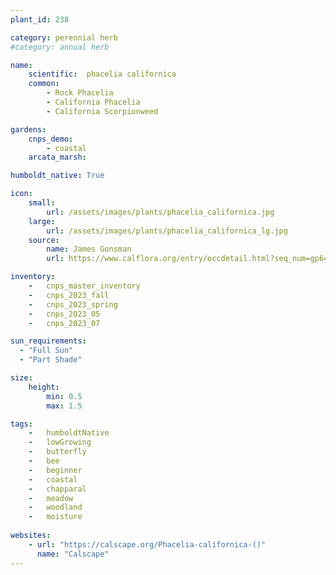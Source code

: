 ```yaml
---
plant_id: 238 

category: perennial herb
#category: annual herb

name: 
    scientific:  phacelia californica 
    common: 
        - Rock Phacelia
        - California Phacelia
        - California Scorpionweed   

gardens:
    cnps_demo:
        - coastal
    arcata_marsh: 

humboldt_native: True

icon: 
    small: 
        url: /assets/images/plants/phacelia_californica.jpg     
    large: 
        url: /assets/images/plants/phacelia_californica_lg.jpg 
    source: 
        name: James Gonsman 
        url: https://www.calflora.org/entry/occdetail.html?seq_num=gp6416 

inventory: 
    -   cnps_master_inventory
    -   cnps_2023_fall
    -   cnps_2023_spring
    -   cnps_2023_05 
    -   cnps_2023_07 

sun_requirements:
  - "Full Sun"
  - "Part Shade"

size:
    height: 
        min: 0.5
        max: 1.5

tags:  
    -   humboldtNative
    -   lowGrowing
    -   butterfly
    -   bee
    -   beginner
    -   coastal
    -   chapparal
    -   meadow
    -   woodland
    -   moisture
 
websites:
    - url: "https://calscape.org/Phacelia-californica-()"
      name: "Calscape"
---
```

